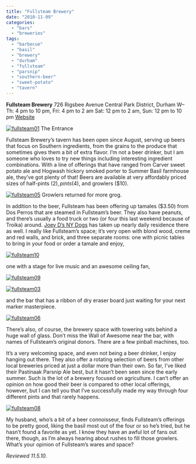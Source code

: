 ```yaml
---
title: "Fullsteam Brewery"
date: "2010-11-09"
categories:
  - "bars"
  - "breweries"
tags:
  - "barbecue"
  - "basil"
  - "brewery"
  - "durham"
  - "fullsteam"
  - "parsnip"
  - "southern-beer"
  - "sweet-potato"
  - "tavern"
---
```


**Fullsteam Brewery** 726 Rigsbee Avenue Central Park District, Durham W–Th: 4 pm to 10 pm, Fri: 4 pm to 2 am Sat: 12 pm to 2 am, Sun: 12 pm to 10 pm [Website](http://www.fullsteam.ag/)




<div class="caption">

[![](http://s3.amazonaws.com/thegourmez-wpmedia/2010/11/fullsteam01.jpg "fullsteam01")](http://s3.amazonaws.com/thegourmez-wpmedia/2010/11/fullsteam01.jpg) The Entrance</div>


Fullsteam Brewery’s tavern has been open since August, serving up beers that focus on Southern ingredients, from the grains to the produce that sometimes gives them a bit of extra flavor. I’m not a beer drinker, but I am someone who loves to try new things including interesting ingredient combinations. With a line of offerings that have ranged from Carver sweet potato ale and Hogwash hickory smoked porter to Summer Basil farmhouse ale, they’ve got plenty of that! Beers are available at very affordably priced sizes of half-pints ($2), pints ($4), and growlers ($10).




<div class="caption">

[![](http://s3.amazonaws.com/thegourmez-wpmedia/2010/11/fullsteam05.jpg "fullsteam05")](http://s3.amazonaws.com/thegourmez-wpmedia/2010/11/fullsteam05.jpg) Growlers returned for more grog.</div>


In addition to the beer, Fullsteam has been offering up tamales ($3.50) from Dos Perros that are steamed in Fullsteam’s beer. They also have peanuts, and there’s usually a food truck or two (or four this last weekend because of Troika) around. [Joey D’s NY Dogs](http://www.thegourmez.com/?p=1603) has taken up nearly daily residence there as well. I really like Fullsteam’s space; it’s very open with blond wood, creme and red walls, and brick, and three separate rooms: one with picnic tables to bring in your food or order a tamale and enjoy,

[![](http://s3.amazonaws.com/thegourmez-wpmedia/2010/11/fullsteam10.jpg "fullsteam10")](http://s3.amazonaws.com/thegourmez-wpmedia/2010/11/fullsteam10.jpg)

one with a stage for live music and an awesome ceiling fan,

[![](http://s3.amazonaws.com/thegourmez-wpmedia/2010/11/fullsteam09.jpg "fullsteam09")](http://s3.amazonaws.com/thegourmez-wpmedia/2010/11/fullsteam09.jpg)

[![](http://s3.amazonaws.com/thegourmez-wpmedia/2010/11/fullsteam03.jpg "fullsteam03")](http://s3.amazonaws.com/thegourmez-wpmedia/2010/11/fullsteam03.jpg)

and the bar that has a ribbon of dry eraser board just waiting for your next marker masterpiece.

[![](http://s3.amazonaws.com/thegourmez-wpmedia/2010/11/fullsteam06.jpg "fullsteam06")](http://s3.amazonaws.com/thegourmez-wpmedia/2010/11/fullsteam06.jpg)

There’s also, of course, the brewery space with towering vats behind a huge wall of glass. Don’t miss the Wall of Awesome near the bar, with names of Fullsteam’s original donors. There are a few pinball machines, too.

It’s a very welcoming space, and even not being a beer drinker, I enjoy hanging out there. They also offer a rotating selection of beers from other local breweries priced at just a dollar more than their own. So far, I’ve liked their Pastinaak Parsnip Ale best, but it hasn’t been seen since the early summer. Such is the lot of a brewery focused on agriculture. I can’t offer an opinion on how good their beer is compared to other local offerings, however, but I can tell you that I’ve successfully made my way through four different pints and that rarely happens.

[![](http://s3.amazonaws.com/thegourmez-wpmedia/2010/11/fullsteam08.jpg "fullsteam08")](http://s3.amazonaws.com/thegourmez-wpmedia/2010/11/fullsteam08.jpg)

My husband, who’s a bit of a beer connoisseur, finds Fullsteam’s offerings to be pretty good, liking the basil most out of the four or so he’s tried, but he hasn’t found a favorite as yet. I know they have an awful lot of fans out there, though, as I’m always hearing about rushes to fill those growlers. What’s your opinion of Fullsteam’s wares and space?

_Reviewed 11.5.10._
